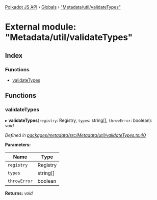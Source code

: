 [Polkadot JS API](../README.md) › [Globals](../globals.md) › ["Metadata/util/validateTypes"](_metadata_util_validatetypes_.md)

# External module: "Metadata/util/validateTypes"

## Index

### Functions

* [validateTypes](_metadata_util_validatetypes_.md#validatetypes)

## Functions

###  validateTypes

▸ **validateTypes**(`registry`: Registry, `types`: string[], `throwError`: boolean): *void*

*Defined in [packages/metadata/src/Metadata/util/validateTypes.ts:40](https://github.com/polkadot-js/api/blob/c8dd26b0d/packages/metadata/src/Metadata/util/validateTypes.ts#L40)*

**Parameters:**

Name | Type |
------ | ------ |
`registry` | Registry |
`types` | string[] |
`throwError` | boolean |

**Returns:** *void*
